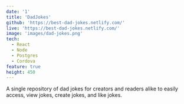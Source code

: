 ```yaml
---
date: '1'
title: 'DadJokes'
github: 'https://best-dad-jokes.netlify.com/'
live: 'https://best-dad-jokes.netlify.com/'
image: 'images/dad-jokes.png'
tech:
  - React
  - Node
  - Postgres
  - Cordova
feature: true
height: 450
---
```


A single repository of dad jokes for creators and readers alike to easily access, view jokes, create jokes, and like jokes.
